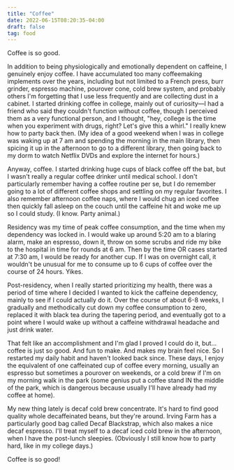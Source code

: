 ```yaml
---
title: "Coffee"
date: 2022-06-15T08:20:35-04:00
draft: false
tag: food
---
```


Coffee is so good. 

In addition to being physiologically and emotionally dependent on caffeine, I genuinely enjoy coffee. I have accumulated too many coffeemaking implements over the years, including but not limited to a French press, burr grinder, espresso machine, pourover cone, cold brew system, and probably others I'm forgetting that I use less frequently and are collecting dust in a cabinet. I started drinking coffee in college, mainly out of curiosity—I had a friend who said they couldn't function without coffee, though I perceived them as a very functional person, and I thought, "hey, college is the time when you experiment with drugs, right? Let's give this a whirl." I really knew how to party back then. (My idea of a good weekend when I was in college was waking up at 7 am and spending the morning in the main library, then spicing it up in the afternoon to go to a different library, then going back to my dorm to watch Netflix DVDs and explore the internet for hours.)

Anyway, coffee. I started drinking huge cups of black coffee off the bat, but I wasn't really a regular coffee drinker until medical school. I don't particularly remember having a coffee routine per se, but I do remember going to a lot of different coffee shops and settling on my regular favorites. I also remember afternoon coffee naps, where I would chug an iced coffee then quickly fall asleep on the couch until the caffeine hit and woke me up so I could study. (I know. Party animal.)

Residency was my time of peak coffee consumption, and the time when my dependency was locked in. I would wake up around 5:20 am to a blaring alarm, make an espresso, down it, throw on some scrubs and ride my bike to the hospital in time for rounds at 6 am. Then by the time OR cases started at 7:30 am, I would be ready for another cup. If I was on overnight call, it wouldn't be unusual for me to consume up to 6 cups of coffee over the course of 24 hours. Yikes. 

Post-residency, when I really started prioritizing my health, there was a period of time where I decided I wanted to kick the caffeine dependency, mainly to see if I could actually do it. Over the course of about 6-8 weeks, I gradually and methodically cut down my coffee consumption to zero, replaced it with black tea during the tapering period, and eventually got to a point where I would wake up without a caffeine withdrawal headache and just drink water. 

That felt like an accomplishment and I'm glad I proved I could do it, but... coffee is just so good. And fun to make. And makes my brain feel nice. So I restarted my daily habit and haven't looked back since. These days, I enjoy the equivalent of one caffeinated cup of coffee every morning, usually an espresso but sometimes a pourover on weekends, or a cold brew if I'm on my morning walk in the park (some genius put a coffee stand IN the middle of the park, which is dangerous because usually I'll have already had my coffee at home). 

My new thing lately is decaf cold brew concentrate. It's hard to find good quality whole decaffeinated beans, but they're around. Irving Farm has a particularly good bag called Decaf Blackstrap, which also makes a nice decaf espresso. I'll treat myself to a decaf iced cold brew in the afternoon, when I have the post-lunch sleepies. (Obviously I still know how to party hard, like in my college days.)

Coffee is so good!